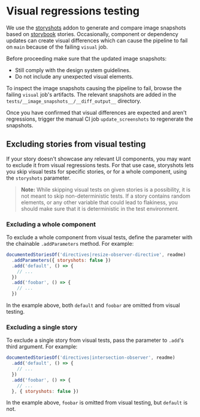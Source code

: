 # Visual regressions testing

We use the [storyshots](https://github.com/storybookjs/storybook/tree/next/addons/storyshots) addon
to generate and compare image snapshots based on [storybook](https://github.com/storybookjs/storybook)
stories. Occasionally, component or dependency updates can create visual differences which can cause
the pipeline to fail on `main` because of the failing `visual` job.

Before proceeding make sure that the updated image snapshots:

- Still comply with the design system guidelines.
- Do not include any unexpected visual elements.

To inspect the image snapshots causing the pipeline to fail, browse the failing `visual`
job's artifacts. The relevant snapshots are added in the `tests/__image_snapshots__/__diff_output__`
directory.

Once you have confirmed that visual differences are expected and aren't regressions, trigger the
manual CI job `update_screenshots` to regenerate the snapshots.

## Excluding stories from visual testing

If your story doesn't showcase any relevant UI components, you may want to exclude it from visual
regressions tests. For that use case, storyshots lets you skip visual tests for specific stories,
or for a whole component, using the `storyshots` parameter.

> **Note:** While skipping visual tests on given stories is a possibility, it is not meant to skip
> non-deterministic tests. If a story contains random elements, or any other variable that could
> lead to flakiness, you should make sure that it is deterministic in the test environment.

### Excluding a whole component

To exclude a whole component from visual tests, define the parameter with the chainable
`.addParameters` method. For example:

```js
documentedStoriesOf('directives|resize-observer-directive', readme)
  .addParameters({ storyshots: false })
  .add('default', () => {
    // ...
  })
  .add('foobar', () => {
    // ...
  })
```

In the example above, both `default` and `foobar` are omitted from visual testing.

### Excluding a single story

To exclude a single story from visual tests, pass the parameter to `.add`'s third argument.
For example:

```js
documentedStoriesOf('directives|intersection-observer', readme)
  .add('default', () => {
    // ...
  })
  .add('foobar', () => {
    // ...
  }, { storyshots: false })
```

In the example above, `foobar` is omitted from visual testing, but `default` is not.
